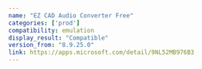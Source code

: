 ```yaml
---
name: "EZ CAD Audio Converter Free"
categories: ['prod']
compatibility: emulation
display_result: "Compatible"
version_from: "8.9.25.0"
link: https://apps.microsoft.com/detail/9NL52MB976B3
---
```

